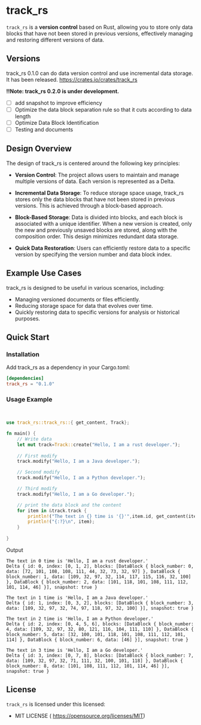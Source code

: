 # track_rs

`track_rs` is a **version control**  based on Rust, allowing you to store only data blocks that have not been stored in previous versions, effectively managing and restoring different versions of data. 

## Versions

track_rs 0.1.0 can do data version control and use incremental data storage. It has been released. https://crates.io/crates/track_rs

**!!Note: track_rs 0.2.0 is under development.** 

- [ ] add snapshot to improve efficiency 
- [ ] Optimize the data block separation rule so that it cuts according to data length 
- [ ] Optimize Data Block Identification
- [ ] Testing and documents

## Design Overview

The design of track_rs is centered around the following key principles:

- **Version Control**: The project allows users to maintain and manage multiple versions of data. Each version is represented as a Delta.

- **Incremental Data Storage**: To reduce storage space usage, track_rs stores only the data blocks that have not been stored in previous versions. This is achieved through a block-based approach.

- **Block-Based Storage**: Data is divided into blocks, and each block is associated with a unique identifier. When a new version is created, only the new and previously unsaved blocks are stored, along with the composition order. This design minimizes redundant data storage.

- **Quick Data Restoration**: Users can efficiently restore data to a specific version by specifying the version number and data block index.

## Example Use Cases

track_rs is designed to be useful in various scenarios, including:

- Managing versioned documents or files efficiently.
- Reducing storage space for data that evolves over time.
- Quickly restoring data to specific versions for analysis or historical purposes.

## Quick Start

### Installation

Add track_rs as a dependency in your Cargo.toml:

```toml
[dependencies]
track_rs = "0.1.0"
```

### Usage Example

```rust
 

use track_rs::track_rs::{ get_content, Track};

fn main() {
    // Write data
    let mut track=Track::create("Hello, I am a rust developer.");
    
    // First modify
    track.modify("Hello, I am a Java developer.");

    // Second modify
    track.modify("Hello, I am a Python developer.");

    // Third modify
    track.modify("Hello, I am a Go developer.");

    // print the data block and the content
    for item in &track.track {
        println!("The text in {} time is '{}'",item.id, get_content(item.id, track.track.clone()));
        println!("{:?}\n", item);
    }
    
}
```

Output

```shell
The text in 0 time is 'Hello, I am a rust developer.'
Delta { id: 0, index: [0, 1, 2], blocks: [DataBlock { block_number: 0, data: [72, 101, 108, 108, 111, 44, 32, 73, 32, 97] }, DataBlock { block_number: 1, data: [109, 32, 97, 32, 114, 117, 115, 116, 32, 100] }, DataBlock { block_number: 2, data: [101, 118, 101, 108, 111, 112, 101, 114, 46] }], snapshot: true }

The text in 1 time is 'Hello, I am a Java developer.'
Delta { id: 1, index: [0, 3, 2], blocks: [DataBlock { block_number: 3, data: [109, 32, 97, 32, 74, 97, 118, 97, 32, 100] }], snapshot: true }

The text in 2 time is 'Hello, I am a Python developer.'
Delta { id: 2, index: [0, 4, 5, 6], blocks: [DataBlock { block_number: 4, data: [109, 32, 97, 32, 80, 121, 116, 104, 111, 110] }, DataBlock { block_number: 5, data: [32, 100, 101, 118, 101, 108, 111, 112, 101, 114] }, DataBlock { block_number: 6, data: [46] }], snapshot: true }

The text in 3 time is 'Hello, I am a Go developer.'
Delta { id: 3, index: [0, 7, 8], blocks: [DataBlock { block_number: 7, data: [109, 32, 97, 32, 71, 111, 32, 100, 101, 118] }, DataBlock { block_number: 8, data: [101, 108, 111, 112, 101, 114, 46] }], snapshot: true }
```

## License

`track_rs` is licensed under this licensed:

- MIT LICENSE ( https://opensource.org/licenses/MIT)
